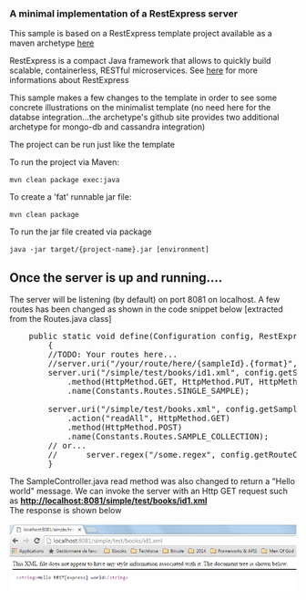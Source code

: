 <h3>A minimal implementation of a RestExpress server</h3>

This sample is based on a RestExpress template project available as a maven archetype <a href='https://github.com/RestExpress/RestExpress-Archetype'>here</a><br/>

RestExpress is a compact Java framework that allows to quickly build scalable, containerless, RESTful microservices. See <a href='https://github.com/RestExpress/RestExpress'>here</a> for more informations about RestExpress<br/>

This sample makes a few changes to the template in order to see some concrete illustrations on the minimalist template (no need here for the databse integration...the archetype's github site provides two additional archetype for mongo-db and cassandra integration)

The project can be run just like the template

To run the project via Maven:

	mvn clean package exec:java

To create a 'fat' runnable jar file:

	mvn clean package

To run the jar file created via package

	java -jar target/{project-name}.jar [environment]

Once the server is up and running....
-------------------------------------

The server will be listening (by default) on port 8081 on localhost. A few routes has been changed as shown in the code snippet below [extracted from the Routes.java class]

<pre>
	public static void define(Configuration config, RestExpress server)
    	{
		//TODO: Your routes here...
		//server.uri("/your/route/here/{sampleId}.{format}", config.getSampleController())
		server.uri("/simple/test/books/id1.xml", config.getSampleController())
			.method(HttpMethod.GET, HttpMethod.PUT, HttpMethod.DELETE)
			.name(Constants.Routes.SINGLE_SAMPLE);

		server.uri("/simple/test/books.xml", config.getSampleController())
			.action("readAll", HttpMethod.GET)
			.method(HttpMethod.POST)
			.name(Constants.Routes.SAMPLE_COLLECTION);
		// or...
		//		server.regex("/some.regex", config.getRouteController());
    	}
</pre>

The SampleController.java read method was also changed to return a "Hello world" message. We can invoke the server with an Http GET request such as <b><u>http://localhost:8081/simple/test/books/id1.xml</u></b><br/>
The response is shown below<br/><br/>
<img src='https://github.com/alainlompo/frontline-frontend/blob/master/restexpress/restexpress-minimal/src/main/resources/sample_request_003.png' alt='sample get response' />
